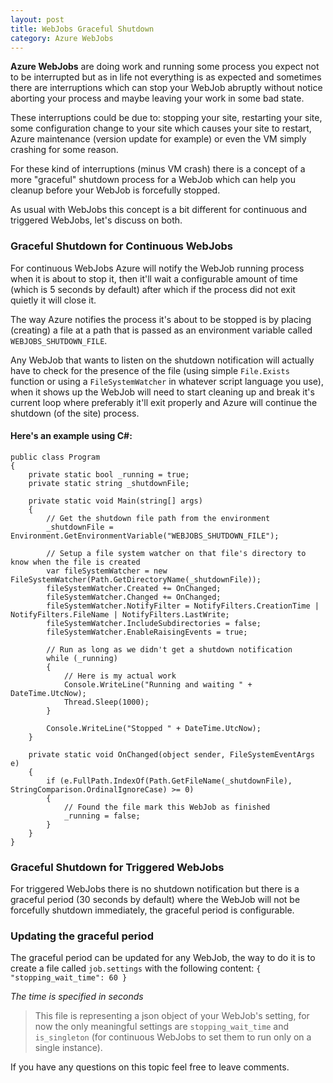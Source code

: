 ```yaml
---
layout: post
title: WebJobs Graceful Shutdown
category: Azure WebJobs
---
```


**Azure WebJobs** are doing work and running some process you expect not to be interrupted but as in life not everything is as expected and sometimes there are interruptions which can stop your WebJob abruptly without notice aborting your process and maybe leaving your work in some bad state.

These interruptions could be due to: stopping your site, restarting your site, some configuration change to your site which causes your site to restart, Azure maintenance (version update for example) or even the VM simply crashing for some reason.

For these kind of interruptions (minus VM crash) there is a concept of a more "graceful" shutdown process for a WebJob which can help you cleanup before your WebJob is forcefully stopped.

As usual with WebJobs this concept is a bit different for continuous and triggered WebJobs, let's discuss on both.


### Graceful Shutdown for Continuous WebJobs ###

For continuous WebJobs Azure will notify the WebJob running process when it is about to stop it, then it'll wait a configurable amount of time (which is 5 seconds by default) after which if the process did not exit quietly it will close it.

The way Azure notifies the process it's about to be stopped is by placing (creating) a file at a path that is passed as an environment variable called `WEBJOBS_SHUTDOWN_FILE`.

Any WebJob that wants to listen on the shutdown notification will actually have to check for the presence of the file (using simple `File.Exists` function or using a `FileSystemWatcher` in whatever script language you use), when it shows up the WebJob will need to start cleaning up and break it's current loop where preferably it'll exit properly and Azure will continue the shutdown (of the site) process.


#### Here's an example using C#: ####


    public class Program
    {
        private static bool _running = true;
        private static string _shutdownFile;

        private static void Main(string[] args)
        {
            // Get the shutdown file path from the environment
            _shutdownFile = Environment.GetEnvironmentVariable("WEBJOBS_SHUTDOWN_FILE");

            // Setup a file system watcher on that file's directory to know when the file is created
            var fileSystemWatcher = new FileSystemWatcher(Path.GetDirectoryName(_shutdownFile));
            fileSystemWatcher.Created += OnChanged;
            fileSystemWatcher.Changed += OnChanged;
            fileSystemWatcher.NotifyFilter = NotifyFilters.CreationTime | NotifyFilters.FileName | NotifyFilters.LastWrite;
            fileSystemWatcher.IncludeSubdirectories = false;
            fileSystemWatcher.EnableRaisingEvents = true;

            // Run as long as we didn't get a shutdown notification
            while (_running)
            {
                // Here is my actual work
                Console.WriteLine("Running and waiting " + DateTime.UtcNow);
                Thread.Sleep(1000);
            }

            Console.WriteLine("Stopped " + DateTime.UtcNow);
        }

        private static void OnChanged(object sender, FileSystemEventArgs e)
        {
            if (e.FullPath.IndexOf(Path.GetFileName(_shutdownFile), StringComparison.OrdinalIgnoreCase) >= 0)
            {
                // Found the file mark this WebJob as finished
                _running = false;
            }
        }
    }


### Graceful Shutdown for Triggered WebJobs ###

For triggered WebJobs there is no shutdown notification but there is a graceful period (30 seconds by default) where the WebJob will not be forcefully shutdown immediately, the graceful period is configurable.

### Updating the graceful period ###

The graceful period can be updated for any WebJob, the way to do it is to create a file called `job.settings`  with the following content: `{ "stopping_wait_time": 60 }`

*The time is specified in seconds*

> This file is representing a json object of your WebJob's setting, for now the only meaningful settings are `stopping_wait_time` and `is_singleton` (for continuous WebJobs to set them to run only on a single instance).



If you have any questions on this topic feel free to leave comments.
